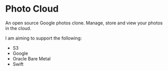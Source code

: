 # Photo Cloud

An open source Google photos clone. Manage, store and view your photos in the cloud.

I am aiming to support the following:

* S3
* Google
* Oracle Bare Metal
* Swift